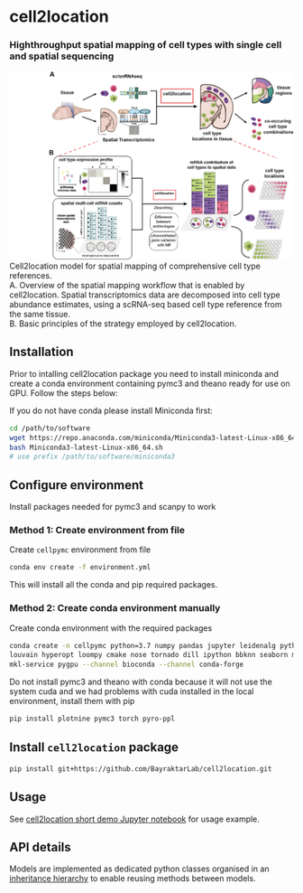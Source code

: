 # cell2location
### Highthroughput spatial mapping of cell types with single cell and spatial sequencing

![Fig1](images/Fig1_v2.png)   
Cell2location model for spatial mapping of comprehensive cell type references.    
A. Overview  of the spatial mapping workflow that is enabled by cell2location. Spatial transcriptomics data are decomposed into cell type abundance estimates, using a scRNA-seq based cell type reference from the same tissue.    
B. Basic principles of the strategy employed by cell2location.    

## Installation

Prior to intalling cell2location package you need to install miniconda and create a conda environment containing pymc3 and theano ready for use on GPU. Follow the steps below:

If you do not have conda please install Miniconda first:

```bash
cd /path/to/software
wget https://repo.anaconda.com/miniconda/Miniconda3-latest-Linux-x86_64.sh
bash Miniconda3-latest-Linux-x86_64.sh
# use prefix /path/to/software/miniconda3
```

## Configure environment

Install packages needed for pymc3 and scanpy to work

### Method 1: Create environment from file

Create `cellpymc` environment from file

```bash
conda env create -f environment.yml
```

This will install all the conda and pip required packages.

### Method 2: Create conda environment manually

Create conda environment with the required packages

```bash
conda create -n cellpymc python=3.7 numpy pandas jupyter leidenalg python-igraph scanpy \
louvain hyperopt loompy cmake nose tornado dill ipython bbknn seaborn matplotlib request \
mkl-service pygpu --channel bioconda --channel conda-forge
```

Do not install pymc3 and theano with conda because it will not use the system cuda and we had problems with cuda installed in the local environment, install them with pip

```bash
pip install plotnine pymc3 torch pyro-ppl
```

## Install `cell2location` package

```bash
pip install git+https://github.com/BayraktarLab/cell2location.git
```

## Usage

See [cell2location short demo Jupyter notebook](https://github.com/BayraktarLab/cell2location/blob/master/notebooks/cell2location_short_demo.ipynb) for usage example.

## API details

Models are implemented as dedicated python classes organised in an [inheritance hierarchy](https://github.com/BayraktarLab/cell2location/blob/master/cell2location/models/README.md) to enable reusing methods between models.  
